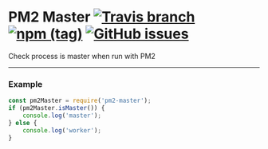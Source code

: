 # PM2 Master [![Travis branch](https://img.shields.io/travis/tutv95/pm2-master/develop.svg)]() [![npm (tag)](https://img.shields.io/npm/v/pm2-master/latest.svg)]() [![GitHub issues](https://img.shields.io/github/issues/tutv95/pm2-master.svg)]()

Check process is master when run with PM2

----


### Example
```javascript
const pm2Master = require('pm2-master');
if (pm2Master.isMaster()) {
    console.log('master');
} else {
    console.log('worker');
}

```